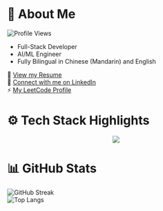 # 👋 About Me 
![Profile Views](https://komarev.com/ghpvc/?username=RoyH11&color=blue) 

- Full-Stack Developer
- AI/ML Engineer
- Fully Bilingual in Chinese (Mandarin) and English

📄 [View my Resume](https://royh11.github.io/assets/resume/2025_august/Roy_Huang_Resume_New.pdf) \
🔗 [Connect with me on LinkedIn](https://www.linkedin.com/in/royhuang11/) \
⚡ [My LeetCode Profile](https://leetcode.com/u/rhuang_h/)

# ⚙️ Tech Stack Highlights
<p align="center">
  <img src="https://skillicons.dev/icons?i=js,python,java,cpp,react,django,spring,pytorch,postgres,mongodb,docker,aws,linux,git&perline=7" >
</p>

# 📊 GitHub Stats
![GitHub Streak](https://nirzak-streak-stats.vercel.app/?user=royh11&theme=vision-friendly-dark) <br>
![Top Langs](https://github-readme-stats.vercel.app/api/top-langs/?username=royh11&theme=vision-friendly-dark&layout=compact&hide=Jupyter%20Notebook,css,scss,html&cache_seconds=7200)
